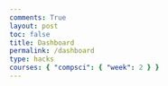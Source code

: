 ```yaml
---
comments: True
layout: post
toc: false
title: Dashboard
permalink: /dashboard
type: hacks
courses: { "compsci": { "week": 2 } }
---
```


<html lang="en">
<head>
    <meta charset="UTF-8">
    <meta name="viewport" content="width=device-width, initial-scale=1.0">
    <title>Social Media Chat</title>
    <style>
        #posts {
            max-width: 400px;
            margin: auto;
        }

        .post {
            border: 1px solid #ccc;
            margin-bottom: 10px;
            padding: 10px;
        }

        #postInput {
            width: 100%;
            margin-top: 10px;
        }

        #postButton {
            margin-top: 10px;
        }
    </style>
</head>
<body>
    <div id="posts"></div>
    <textarea id="postInput" placeholder="Type your post..."></textarea>
    <button id="postButton" onclick="createPost()">Post</button>

    <script>
        async function createPost() {
            var postInput = document.getElementById("postInput");
            var postsContainer = document.getElementById("posts");

            var postText = postInput.value;

            if (postText.trim() !== "") {
                try {
                    // Assuming you have a POST endpoint for creating posts
                    const response = await fetch('{site.baseurl}/api/message/
', {
                        method: 'POST',
                        headers: {
                            'Content-Type': 'application/json',
                            // Include any necessary headers (e.g., authorization token)
                        },
                        body: JSON.stringify({ text: postText })
                    });

                    if (response.ok) {
                        // Post successfully created, now fetch and display all posts
                        fetchPosts();
                        // Clear the input field after creating the post
                        postInput.value = "";
                    } else {
                        console.error('Failed to create post');
                    }
                } catch (error) {
                    console.error('Error:', error);
                }
            }
        }

        async function fetchPosts() {
            try {
                // Assuming you have a GET endpoint for fetching posts
                const response = await fetch('{site.baseurl}/api/message/
');

                if (response.ok) {
                    const postsData = await response.json();

                    // Display posts in the front-end
                    var postsContainer = document.getElementById("posts");
                    postsContainer.innerHTML = "";  // Clear previous posts
                    postsData.forEach(post => {
                        var postElement = document.createElement("div");
                        postElement.className = "post";
                        postElement.innerHTML = "<p>User: " + post.text + "</p>";
                        postsContainer.appendChild(postElement);
                    });
                } else {
                    console.error('Failed to fetch posts');
                }
            } catch (error) {
                console.error('Error:', error);
            }
        }

        // Fetch and display posts when the page loads
        fetchPosts();
    </script>
</body>
</html>
